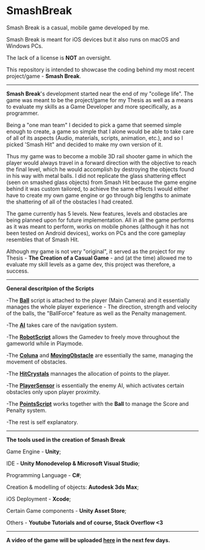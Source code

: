 # SmashBreak
Smash Break is a casual, mobile game developed by me.

Smash Break is meant for iOS devices but it also runs on macOS and Windows PCs.

The lack of a license is **NOT** an oversight.

This repository is intended to showcase the coding behind my most recent project/game - **Smash Break**.

-------------------------------------------------------------------------------------------------------

**Smash Break**'s development started near the end of my "college life". The game was meant to be the project/game for my Thesis as well as a means to evaluate my skills as a Game Developer and more specifically, as a programmer. 

Being a "one man team" I decided to pick a game that seemed simple enough to create, a game so simple that I alone would be able to take care of all of its aspects (Audio, materials, scripts, animation, etc.), and so I picked 'Smash Hit" and decided to make my own version of it. 

Thus my game was to become a mobile 3D rail shooter game in which the player would always travel in a forward direction with the objective to reach the final level, which he would accomplish by destroying the objects found in his way with metal balls.
I did not replicate the glass shattering effect (seen on smashed glass objects) from Smash Hit because the game engine behind it was custom tailored, to achieve the same effects I would either have to create my own game engine or go through big lengths to animate the shattering of all of the obstacles I had created.

The game currently has 5 levels. New features, levels and obstacles are being planned upon for future implementation.
All in all the game performs as it was meant to perform, works on mobile phones (although it has not been tested on Android devices), works on PCs and the core gameplay resembles that of Smash Hit.

Although my game is not very "original", it served as the project for my Thesis - **The Creation of a Casual Game** - and (at the time) allowed me to evaluate my skill levels as a game dev, this project was therefore, a success.

---------------------------------------------------------------------------------------------------------

**General descritpion of the Scripts**

-The **[Ball](https://github.com/PauloB04/SmashBreak/blob/master/Ball.cs)** script is attached to the player (Main Camera) and it essentially manages the whole player experience - The direction, strength and velocity of the balls, the "BallForce" feature as well as the Penalty management.

-The  **[AI](https://github.com/PauloB04/SmashBreak/blob/master/AI.cs)** takes care of the navigation system.

-The **[RobotScript](https://github.com/PauloB04/SmashBreak/blob/master/RobotScript.cs)** allows the Gamedev to freely move throughout the gameworld while in Playmode.

-The **[Coluna](https://github.com/PauloB04/SmashBreak/blob/master/Coluna.cs)** and **[MovingObstacle](https://github.com/PauloB04/SmashBreak/blob/master/MovingObstacle.cs)** are essentially the same, managing the movement of obstacles.

-The **[HitCrystals](https://github.com/PauloB04/SmashBreak/blob/master/HitCrystals.cs)** mannages the allocation of points to the player.

-The **[PlayerSensor](https://github.com/PauloB04/SmashBreak/blob/master/PlayerSensor.cs)** is essentially the enemy AI, which activates certain obstacles only upon player proximity.

-The **[PointsScript](https://github.com/PauloB04/SmashBreak/blob/master/PointsScript.cs)** works together with the **Ball** to manage the Score and Penalty system.

-The rest is self explanatory.

---------------------------------------------------------------------------------------------------------

**The tools used in the creation of Smash Break**

Game Engine - **Unity**;

IDE - **Unity Monodevelop & Microsoft Visual Studio**;

Programming Language - **C#**;

Creation & modelling of objects: **Autodesk 3ds Max**;

iOS Deployment - **Xcode**;

Certain Game components - **Unity Asset Store**;

Others - **Youtube Tutorials and of course, Stack Overflow <3**

-----------------------------------------------------------------------------------------------------------

**A video of the game will be uploaded [here](https://www.pbarbeiro.me/my-collection) in the next few days.**


